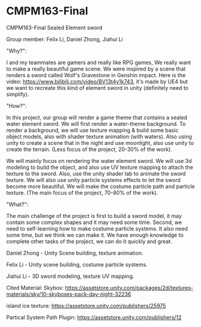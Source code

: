 # CMPM163-Final
CMPM163-Final Sealed Element sword

Group member: Felix Li, Daniel Zhong, Jiahui Li

"Why?":

I and my teammates are gamers and really like RPG games, We really want to make a really beautiful game scene. We were inspired by a scene that renders a sword called Wolf's Gravestone in Genshin impact. Here is the video: https://www.bilibili.com/video/BV13t4y1k743, it's made by UE4 but we want to recreate this kind of element sword in unity (definitely need to simplify).

"How?":

In this project, our group will render a game theme that contains a sealed water element sword. We will first render a water-theme background. To render a background, we will use texture mapping & build some basic object models, also with shader texture animation (with waters). Also using unity to create a scene that in the night and use moonlight, also use unity to create the terrain. (Less focus of the project, 20-30% of the work).

We will mainly focus on rendering the water element sword. We will use 3d modeling to build the object, and also use UV texture mapping to attach the texture to the sword. Also, use the unity shader lab to animate the sword texture. We will also use unity particle systems effects to let the sword become more beautiful. We will make the costume particle path and particle texture. (The main focus of the project, 70-80% of the work).

"What?":

The main challenge of the project is first to build a sword model, it may contain some complex shapes and it may need some time. Second, we need to self-learning how to make costume particle systems. It also need some time, but we think we can make it. We have enough knowledge to complete other tasks of the project, we can do it quickly and great.

Daniel Zhong - Unity Scene building, texture animation.

Felix Li - Unity scene building, costume particle systems.

Jiahui Li - 3D sword modeling, texture UV mapping.

Cited Material: Skybox: https://assetstore.unity.com/packages/2d/textures-materials/sky/10-skyboxes-pack-day-night-32236 

island ice texture: https://assetstore.unity.com/publishers/25975 

Partical System Path Plugin: https://assetstore.unity.com/publishers/12

